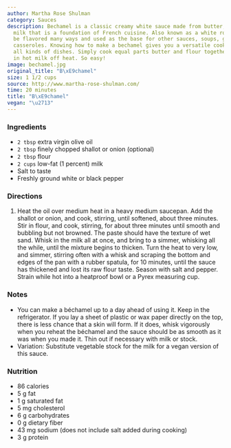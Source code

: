 ```yaml
---
author: Martha Rose Shulman
category: Sauces
description: Bechamel is a classic creamy white sauce made from butter, flour and
  milk that is a foundation of French cuisine. Also known as a white roux, it can
  be flavored many ways and used as the base for other sauces, soups, gratins and
  casseroles. Knowing how to make a bechamel gives you a versatile cooking tool for
  all kinds of dishes. Simply cook equal parts butter and flour together, then whisk
  in hot milk off heat. So easy!
image: bechamel.jpg
original_title: "B\xE9chamel"
size: 1 1/2 cups
source: http://www.martha-rose-shulman.com/
time: 20 minutes
title: "B\xE9chamel"
vegan: "\u2713"
---
```

### Ingredients

* `2 tbsp` extra virgin olive oil
* `2 tbsp` finely chopped shallot or onion (optional)
* `2 tbsp` flour
* `2 cups` low-fat (1 percent) milk
* Salt to taste
* Freshly ground white or black pepper

### Directions

1. Heat the oil over medium heat in a heavy medium saucepan. Add the shallot or onion, and cook, stirring, until softened, about three minutes. Stir in flour, and cook, stirring, for about three minutes until smooth and bubbling but not browned. The paste should have the texture of wet sand. Whisk in the milk all at once, and bring to a simmer, whisking all the while, until the mixture begins to thicken. Turn the heat to very low, and simmer, stirring often with a whisk and scraping the bottom and edges of the pan with a rubber spatula, for 10 minutes, until the sauce has thickened and lost its raw flour taste. Season with salt and pepper. Strain while hot into a heatproof bowl or a Pyrex measuring cup.

### Notes

- You can make a béchamel up to a day ahead of using it. Keep in the refrigerator. If you lay a sheet of plastic or wax paper directly on the top, there is less chance that a skin will form. If it does, whisk vigorously when you reheat the béchamel and the sauce should be as smooth as it was when you made it. Thin out if necessary with milk or stock.
- Variation: Substitute vegetable stock for the milk for a vegan version of this sauce.

### Nutrition

* 86 calories
* 5 g fat
* 1 g saturated fat
* 5 mg cholesterol
* 6 g carbohydrates
* 0 g dietary fiber
* 43 mg sodium (does not include salt added during cooking)
* 3 g protein